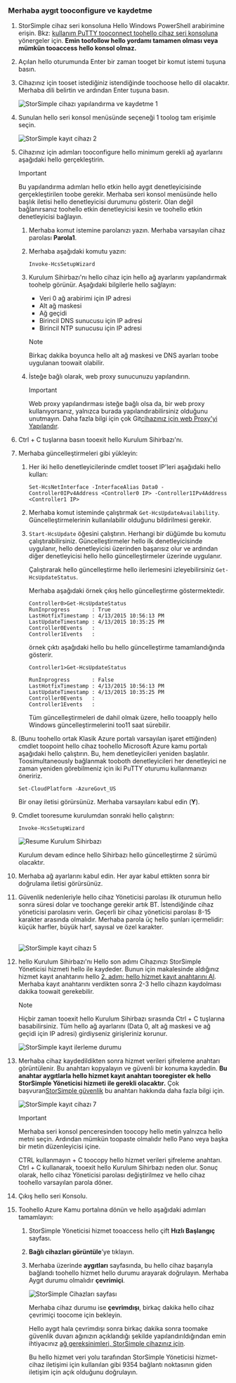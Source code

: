 <!--author=SharS last changed: 02/22/2016-->

### <a name="tooconfigure-and-register-hello-device"></a>Merhaba aygıt tooconfigure ve kaydetme
1. StorSimple cihaz seri konsoluna Hello Windows PowerShell arabirimine erişin. Bkz: [kullanım PuTTY tooconnect toohello cihaz seri konsoluna](../articles/storsimple/storsimple-deployment-walkthrough-gov-u2.md#use-putty-to-connect-to-the-device-serial-console) yönergeler için. **Emin toofollow hello yordamı tamamen olması veya mümkün tooaccess hello konsol olmaz.**
2. Açılan hello oturumunda Enter bir zaman tooget bir komut istemi tuşuna basın.
3. Cihazınız için tooset istediğiniz istendiğinde toochoose hello dil olacaktır. Merhaba dili belirtin ve ardından Enter tuşuna basın.
   
    ![StorSimple cihazı yapılandırma ve kaydetme 1](./media/storsimple-configure-and-register-device-gov-u2/HCS_RegisterYourDevice1-gov-include.png)
4. Sunulan hello seri konsol menüsünde seçeneği 1 toolog tam erişimle seçin.
   
    ![StorSimple kayıt cihazı 2](./media/storsimple-configure-and-register-device-gov-u2/HCS_RegisterYourDevice2-gov-include.png)
5. Cihazınız için adımları tooconfigure hello minimum gerekli ağ ayarlarını aşağıdaki hello gerçekleştirin.
   
   > [!IMPORTANT]
   > Bu yapılandırma adımları hello etkin hello aygıt denetleyicisinde gerçekleştirilen toobe gerekir. Merhaba seri konsol menüsünde hello başlık iletisi hello denetleyicisi durumunu gösterir. Olan değil bağlanırsanız toohello etkin denetleyicisi kesin ve toohello etkin denetleyicisi bağlayın.
   > 
   > 
   
   1. Merhaba komut istemine parolanızı yazın. Merhaba varsayılan cihaz parolası **Parola1**.
   2. Merhaba aşağıdaki komutu yazın:
      
        `Invoke-HcsSetupWizard`
   3. Kurulum Sihirbazı'nı hello cihaz için hello ağ ayarlarını yapılandırmak toohelp görünür. Aşağıdaki bilgilerle hello sağlayın:
      
      * Veri 0 ağ arabirimi için IP adresi
      * Alt ağ maskesi
      * Ağ geçidi
      * Birincil DNS sunucusu için IP adresi
      * Birincil NTP sunucusu için IP adresi
      
      > [!NOTE]
      > Birkaç dakika boyunca hello alt ağ maskesi ve DNS ayarları toobe uygulanan toowait olabilir.
      > 
      > 
   4. İsteğe bağlı olarak, web proxy sunucunuzu yapılandırın.
      
      > [!IMPORTANT]
      > Web proxy yapılandırması isteğe bağlı olsa da, bir web proxy kullanıyorsanız, yalnızca burada yapılandırabilirsiniz olduğunu unutmayın. Daha fazla bilgi için çok Git[cihazınız için web Proxy'yi Yapılandır](../articles/storsimple/storsimple-configure-web-proxy.md).
      > 
      > 
6. Ctrl + C tuşlarına basın tooexit hello Kurulum Sihirbazı'nı.
7. Merhaba güncelleştirmeleri gibi yükleyin:
   
   1. Her iki hello denetleyicilerinde cmdlet tooset IP'leri aşağıdaki hello kullan:
      
      `Set-HcsNetInterface -InterfaceAlias Data0 -Controller0IPv4Address <Controller0 IP> -Controller1IPv4Address <Controller1 IP>`
   2. Merhaba komut isteminde çalıştırmak `Get-HcsUpdateAvailability`. Güncelleştirmelerinin kullanılabilir olduğunu bildirilmesi gerekir.
   3. `Start-HcsUpdate` öğesini çalıştırın. Herhangi bir düğümde bu komutu çalıştırabilirsiniz. Güncelleştirmeler hello ilk denetleyicisinde uygulanır, hello denetleyicisi üzerinden başarısız olur ve ardından diğer denetleyicisi hello hello güncelleştirmeler üzerinde uygulanır.
      
      Çalıştırarak hello güncelleştirme hello ilerlemesini izleyebilirsiniz `Get-HcsUpdateStatus`.    
      
      Merhaba aşağıdaki örnek çıkış hello güncelleştirme göstermektedir.
      
      ````
      Controller0>Get-HcsUpdateStatus
      RunInprogress       : True
      LastHotfixTimestamp : 4/13/2015 10:56:13 PM
      LastUpdateTimestamp : 4/13/2015 10:35:25 PM
      Controller0Events   :
      Controller1Events   :
      ````
      
      örnek çıktı aşağıdaki hello bu hello güncelleştirme tamamlandığında gösterir.
      
      ```
      Controller1>Get-HcsUpdateStatus
      
      RunInprogress       : False
      LastHotfixTimestamp : 4/13/2015 10:56:13 PM
      LastUpdateTimestamp : 4/13/2015 10:35:25 PM
      Controller0Events   :
      Controller1Events   :
      ```
      
      Tüm güncelleştirmeleri de dahil olmak üzere, hello tooapply hello Windows güncelleştirmelerini too11 saat sürebilir.
8. (Bunu toohello ortak Klasik Azure portalı varsayılan işaret ettiğinden) cmdlet toopoint hello cihaz toohello Microsoft Azure kamu portalı aşağıdaki hello çalıştırın. Bu, hem denetleyicileri yeniden başlatılır. Toosimultaneously bağlanmak tooboth denetleyicileri her denetleyici ne zaman yeniden görebilmeniz için iki PuTTY oturumu kullanmanızı öneririz.
   
    `Set-CloudPlatform -AzureGovt_US`
   
   Bir onay iletisi görürsünüz. Merhaba varsayılanı kabul edin (**Y**).
9. Cmdlet tooresume kurulumdan sonraki hello çalıştırın:
   
    `Invoke-HcsSetupWizard`
   
    ![Resume Kurulum Sihirbazı](./media/storsimple-configure-and-register-device-gov-u2/HCS_ResumeSetup-gov-include.png)
   
   Kurulum devam edince hello Sihirbazı hello güncelleştirme 2 sürümü olacaktır.
10. Merhaba ağ ayarlarını kabul edin. Her ayar kabul ettikten sonra bir doğrulama iletisi görürsünüz.
11. Güvenlik nedenleriyle hello cihaz Yöneticisi parolası ilk oturumun hello sonra süresi dolar ve toochange gerekir artık BT. İstendiğinde cihaz yöneticisi parolasını verin. Geçerli bir cihaz yöneticisi parolası 8-15 karakter arasında olmalıdır. Merhaba parola üç hello şunları içermelidir: küçük harfler, büyük harf, sayısal ve özel karakter.
    
    <br/>![StorSimple kayıt cihazı 5](./media/storsimple-configure-and-register-device-gov-u2/HCS_RegisterYourDevice5_gov-include.png)
12. hello Kurulum Sihirbazı'nı Hello son adımı Cihazınızı StorSimple Yöneticisi hizmeti hello ile kaydeder. Bunun için makalesinde aldığınız hizmet kayıt anahtarını hello [2. adım: hello hizmet kayıt anahtarını Al](../articles/storsimple/storsimple-deployment-walkthrough-gov-u2.md#step-2-get-the-service-registration-key). Merhaba kayıt anahtarını verdikten sonra 2-3 hello cihazın kaydolması dakika toowait gerekebilir.
    
    > [!NOTE]
    > Hiçbir zaman tooexit hello Kurulum Sihirbazı sırasında Ctrl + C tuşlarına basabilirsiniz. Tüm hello ağ ayarlarını (Data 0, alt ağ maskesi ve ağ geçidi için IP adresi) girdiyseniz girişleriniz korunur.
    > 
    > 
    
    ![StorSimple kayıt ilerleme durumu](./media/storsimple-configure-and-register-device-gov-u2/HCS_RegistrationProgress-gov-include.png)
13. Merhaba cihaz kaydedildikten sonra hizmet verileri şifreleme anahtarı görüntülenir. Bu anahtarı kopyalayın ve güvenli bir konuma kaydedin. **Bu anahtar aygıtlarla hello hizmet kayıt anahtarı tooregister ek hello StorSimple Yöneticisi hizmeti ile gerekli olacaktır.** Çok başvuran[StorSimple güvenlik](../articles/storsimple/storsimple-security.md) bu anahtarı hakkında daha fazla bilgi için.
    
    ![StorSimple kayıt cihazı 7](./media/storsimple-configure-and-register-device-gov-u2/HCS_RegisterYourDevice7_gov-include.png)    
    
    > [!IMPORTANT]
    > Merhaba seri konsol penceresinden toocopy hello metin yalnızca hello metni seçin. Ardından mümkün toopaste olmalıdır hello Pano veya başka bir metin düzenleyicisi içine.
    > 
    > CTRL kullanmayın + C toocopy hello hizmet verileri şifreleme anahtarı. Ctrl + C kullanarak, tooexit hello Kurulum Sihirbazı neden olur. Sonuç olarak, hello cihaz Yöneticisi parolası değiştirilmez ve hello cihaz toohello varsayılan parola döner.
    > 
    > 
14. Çıkış hello seri Konsolu.
15. Toohello Azure Kamu portalına dönün ve hello aşağıdaki adımları tamamlayın:
    
    1. StorSimple Yöneticisi hizmet tooaccess hello çift **Hızlı Başlangıç** sayfası.
    2. **Bağlı cihazları görüntüle**’ye tıklayın.
    3. Merhaba üzerinde **aygıtları** sayfasında, bu hello cihaz başarıyla bağlandı toohello hizmet hello durumu arayarak doğrulayın. Merhaba Aygıt durumu olmalıdır **çevrimiçi**.
       
        ![StorSimple Cihazları sayfası](./media/storsimple-configure-and-register-device-gov-u2/HCS_DeviceOnline-gov-include.png)
       
        Merhaba cihaz durumu ise **çevrimdışı**, birkaç dakika hello cihaz çevrimiçi toocome için bekleyin.
       
        Hello aygıt hala çevrimdışı sonra birkaç dakika sonra toomake güvenlik duvarı ağınızın açıklandığı şekilde yapılandırıldığından emin ihtiyacınız [ağ gereksinimleri, StorSimple cihazınız için](../articles/storsimple/storsimple-system-requirements.md).
       
        Bu hello hizmet veri yolu tarafından StorSimple Yöneticisi hizmet-cihaz iletişimi için kullanılan gibi 9354 bağlantı noktasının giden iletişim için açık olduğunu doğrulayın.

